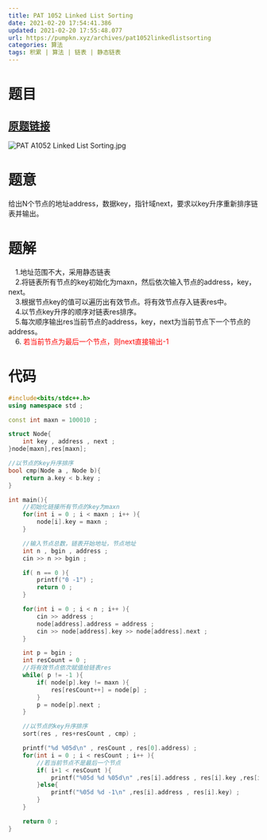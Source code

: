 ```yaml
---
title: PAT 1052 Linked List Sorting
date: 2021-02-20 17:54:41.386
updated: 2021-02-20 17:55:48.077
url: https://pumpkn.xyz/archives/pat1052linkedlistsorting
categories: 算法
tags: 积累 | 算法 | 链表 | 静态链表
---
```


# 题目
## [原题链接](https://pintia.cn/problem-sets/994805342720868352/problems/994805425780670464)
![PAT A1052 Linked List Sorting.jpg](https://pumpkn.xyz/upload/2021/02/PAT%20A1052%20Linked%20List%20Sorting-bd0732a906f24ef293b67250be66f3ca.jpg)
# 题意
给出N个节点的地址address，数据key，指针域next，要求以key升序重新排序链表并输出。
# 题解
&ensp;&ensp;1.地址范围不大，采用静态链表</br>
&ensp;&ensp;2.将链表所有节点的key初始化为maxn，然后依次输入节点的address，key，next。</br>
&ensp;&ensp;3.根据节点key的值可以遍历出有效节点。将有效节点存入链表res中。</br>
&ensp;&ensp;4.以节点key升序的顺序对链表res排序。</br>
&ensp;&ensp;5.每次顺序输出res当前节点的address，key，next为当前节点下一个节点的address。</br>
&ensp;&ensp;6.<font color = "red" > 若当前节点为最后一个节点，则next直接输出-1 </font></br>
# 代码
```c++
#include<bits/stdc++.h>
using namespace std ;

const int maxn = 100010 ;

struct Node{
    int key , address , next ;
}node[maxn],res[maxn];

//以节点的key升序排序
bool cmp(Node a , Node b){
    return a.key < b.key ;
}

int main(){
    //初始化链接所有节点的key为maxn
    for(int i = 0 ; i < maxn ; i++ ){
        node[i].key = maxn ;
    }

    //输入节点总数，链表开始地址，节点地址
    int n , bgin , address ;
    cin >> n >> bgin ;

    if( n == 0 ){
        printf("0 -1") ;
        return 0 ;
    }

    for(int i = 0 ; i < n ; i++ ){
        cin >> address ;
        node[address].address = address ;
        cin >> node[address].key >> node[address].next ;
    }

    int p = bgin ;
    int resCount = 0 ;
    //将有效节点依次赋值给链表res
    while( p != -1 ){
        if( node[p].key != maxn ){
            res[resCount++] = node[p] ;
        }
        p = node[p].next ;
    }

    //以节点的key升序排序
    sort(res , res+resCount , cmp) ;

    printf("%d %05d\n" , resCount , res[0].address) ;
    for(int i = 0 ; i < resCount ; i++ ){
        //若当前节点不是最后一个节点
        if( i+1 < resCount ){
            printf("%05d %d %05d\n" ,res[i].address , res[i].key ,res[i+1].address) ;
        }else{
            printf("%05d %d -1\n" ,res[i].address , res[i].key) ;
        }
    }

    return 0 ;
}

```